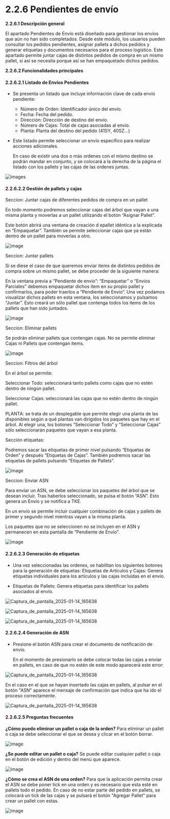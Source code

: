 # 2.2.6 Pendientes de envío

**2.2.6.1 Descripción general**

El apartado Pendientes de Envío está diseñado para gestionar los envíos que aún no han sido completados. Desde este módulo, los usuarios pueden consultar los pedidos pendientes, asignar pallets a dichos pedidos y generar etiquetas y documentos necesarios para el proceso logístico. Este apartado permite juntar cajas de distintos pedidos de compra en un mismo pallet, si así se necesita porque así se han empaquetado dichos pedidos. 

**2.2.6.2 Funcionalidades principales**

#### 2.2.6.2.1 Listado de Envíos Pendientes

- Se presenta un listado que incluye información clave de cada envío pendiente:

   - Número de Orden: Identificador único del envío.
   - Fecha: Fecha del pedido.
   - Dirección: Dirección de destino del envío.
   - Número de Cajas: Total de cajas asociadas al envío.
   - Planta: Planta del destino del pedido (41SY, 40SZ...)

- Este listado permite seleccionar un envío específico para realizar acciones adicionales.

  En caso de existir una dos o más ordenes con el mismo destino se podrán mandar en conjunto, y se colocará a la derecha de la página el listado con los pallets y las cajas de las ordenes juntas.

![images](images/listPendantEnvy.png)

#### 2.2.6.2.2 Gestión de pallets y cajas

Seccion: Juntar cajas de diferentes pedidos de compra en un pallet 

En todo momento podremos seleccionar cajas del árbol que vayan a una misma planta y moverlas a un pallet utilizando el botón “Asignar Pallet”. 

Este botón abrirá una ventana de creación d epallet idéntica a la explicada en “Empaquetar”. También se permite seleccionar cajas que ya están dentro de un pallet para moverlas a otro. 

![image](images/imagendeWord.png)

Seccion: Juntar pallets 

Si se diese el caso de que queremos enviar items de distintos pedidos de compra sobre un mismo pallet, se debe proceder de la siguiente manera: 

En la ventana previa a “Pendiente de envío”: “Empaquetar” o “Envios Parciales” debemos empaquetar dichos item en su propio pallet y confirmarlos, para poder traerlos a “Pendiente de Envio”. 
Una vez podamos visualizar dichos pallets en esta ventana, los seleccionamos y pulsamos “Juntar”. Esto creará un sólo pallet que contenga todos los items de los pallets que han sido juntados. 

![image](images/imagendeWord.png)

Seccion: Eliminar pallets 

Se podrán eliminar pallets que contengan cajas. No se permite eliminar Cajas ni Pallets que contengan items. 

![image](images/imagendeWord.png)

Seccion: Filtros del árbol 

En el árbol se permite: 

 Seleccionar Todo: seleccionará tanto pallets como cajas que no estén dentro de ningún pallet. 

Seleccionar Cajas: seleccionará las cajas que no estén dentro de ningún pallet. 

PLANTA: se trata de un desplegable que permite elegir una planta de las disponibles según a qué plantas van dirigidos los paquetes que hay en el árbol. Al elegir una, los botones “Seleccionar Todo” y “Seleccionar Cajas” sólo seleccionarán paquetes que vayan a esa planta. 

Sección etiquetas: 

Podremos sacar las etiquetas de primer nivel pulsando “Etiquetas de Orden” y después “Etiquetas de Cajas”. También podremos sacar las etiquetas de pallets pulsando “Etiquetas de Pallets”. 

![image](images/imagendeWord.png)

Seccion: Enviar ASN 

Para enviar un ASN, se debe seleccionar los paquetes del árbol que se desean incluir. Tras haberlos seleccionado, se pulsa el botón “ASN”. Esto genera un Envío y se notifica a TKE. 

En un envío se permite incluir cualquier combinación de cajas y pallets de primer y segundo nivel mientras vayan a la misma planta. 

Los paquetes que no se seleccionen no se incluyen en el ASN y permanecen en esta pantalla de “Pendiente de Envío”. 

![image](images/imagendeWord.png)



#### 2.2.6.2.3 Generación de etiquetas

- Una vez seleccionadas las ordenes, se habilitan los siguientes botones para la generación de etiquetas:
Etiquetas de Artículos y Cajas: Genera etiquetas individuales para los artículos y las cajas incluidas en el envío.

- Etiquetas de Pallets: Genera etiquetas para identificar los pallets asociados al envío.

![Captura_de_pantalla_2025-01-14_165638](images/labelEnvy.png)

![Captura_de_pantalla_2025-01-14_165638](images/labelOptionsEnvy.png)

![Captura_de_pantalla_2025-01-14_165638](images/lavelFromEnvy.png)

#### 2.2.6.2.4 Generación de ASN

- Presione el botón ASN para crear el documento de notificación de envío.

  En el momento de presionarlo se debe colocar todas las cajas a enviar en pallets, en caso de que no estén de este modo aparecerá este error: 

![Captura_de_pantalla_2025-01-14_165638](images/addEnvyAlert.png)

  En el caso en el que se hayan insertado las cajas en pallets, al pulsar en el botón "ASN" aparece el mensaje de confirmación que indica que ha ido el proceso correctamente. 

![Captura_de_pantalla_2025-01-14_165638](images/addEnvyCorrect.png)

#### 2.2.6.2.5 Preguntas frecuentes

<b>¿Cómo puedo eliminar un pallet o caja de la orden?</b>
Para eliminar un pallet o caja se debe seleccionar el que se desea y clicar en el botón borrar.

![image](images/listPalletEnvy.png)

<b>¿Se puede editar un pallet o caja?</b>
Se puede editar cualquier pallet o caja en el botón de edición y dentro del menú que aparece.

![image](images/createPalletEnvy.png)

<b>¿Cómo se crea el ASN de una orden?</b>
Para que la aplicación permita crear el ASN se debe poner tick en una orden y es necesario que esta esté en pallets todo el pedido. En caso de no estar parte del pedido en pallets, se colocará un tick de las cajas y se pulsará el botón "Agregar Pallet" para crear un pallet con estas.

![image](images/optionsEnvy.png)